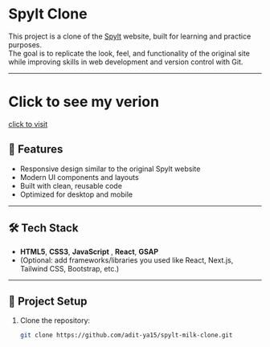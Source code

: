 # Spylt Clone

This project is a clone of the [Spylt](https://www.spylt.com/) website, built for learning and practice purposes.  
The goal is to replicate the look, feel, and functionality of the original site while improving skills in web development and version control with Git.

---
# Click to see my verion
[click to visit](https://spylt-milk-clone.netlify.app/)

## 🚀 Features
- Responsive design similar to the original Spylt website  
- Modern UI components and layouts  
- Built with clean, reusable code  
- Optimized for desktop and mobile  

---

## 🛠️ Tech Stack
- **HTML5**, **CSS3**, **JavaScript** , **React**, **GSAP**
- (Optional: add frameworks/libraries you used like React, Next.js, Tailwind CSS, Bootstrap, etc.)  

---

## 📂 Project Setup

1. Clone the repository:
   ```bash
   git clone https://github.com/adit-ya15/spylt-milk-clone.git
